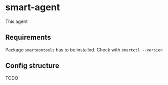 # smart-agent

This agent 

## Requirements

Package `smartmontools` has to be installed.
Check with `smartctl --version`

## Config structure

TODO 